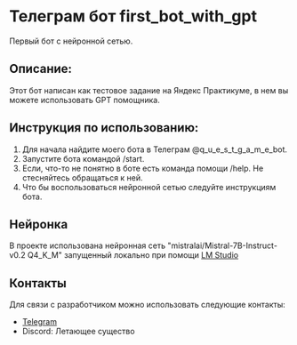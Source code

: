 # Телеграм бот first_bot_with_gpt

Первый бот с нейронной сетью.

## Описание:

 Этот бот написан как тестовое задание на Яндекс Практикуме, в нем вы можете использовать GPT помощника.

## Инструкция по использованию:

1. Для начала найдите моего бота в Телеграм  @q_u_e_s_t_g_a_m_e_bot.
2. Запустите бота командой /start.
3. Если, что-то не понятно в боте есть команда помощи /help.
   Не стесняйтесь обращаться к ней.
4. Что бы воспользоваться нейронной сетью следуйте инструкциям бота.

## Нейронка

В проекте использована нейронная сеть "mistralai/Mistral-7B-Instruct-v0.2 Q4_K_M" запущенный локально при помощи
[LM Studio](https://lmstudio.ai/)

## Контакты

Для связи с разработчиком можно использовать следующие контакты:

- [Telegram](https://t.me/flying_creature)
- Discord: Летающее существо


